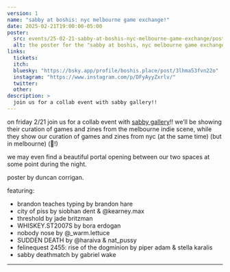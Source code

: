 ```yaml
---
version: 1
name: "sabby at boshis: nyc melbourne game exchange!"
date: 2025-02-21T19:00:00-05:00
poster:
  src: events/25-02-21-sabby-at-boshis-nyc-melbourne-game-exchange/poster.png
  alt: the poster for the "sabby at boshis, nyc melbourne game exchange!" event
links:
  tickets:
  itch:
  bluesky: "https://bsky.app/profile/boshis.place/post/3lhma53fvn22o"
  instagram: "https://www.instagram.com/p/DFyAyyZxrlv/"
  twitter:
  other:
description: >
  join us for a collab event with sabby gallery!!
---
```

on friday 2/21 join us for a collab event with [sabby gallery](https://sabby.gallery/)!! we’ll be showing their curation of games and zines from the melbourne indie scene, while they show our curation of games and zines from nyc (at the same time) (but in melbourne) (🤯!)

we may even find a beautiful portal opening between our two spaces at some point during the night.

poster by duncan corrigan.

featuring:


- brandon teaches typing by brandon hare
- city of piss by siobhan dent & @kearney.max
- threshold by jade britzman
- WHISKEY.ST2007S by bora erdogan
- nobody nose by @_warm.lettuce
- SUDDEN DEATH by @haraiva & nat_pussy
- felinequest 2455: rise of the dogminion by piper adam & stella karalis
- sabby deathmatch by gabriel wake
---
